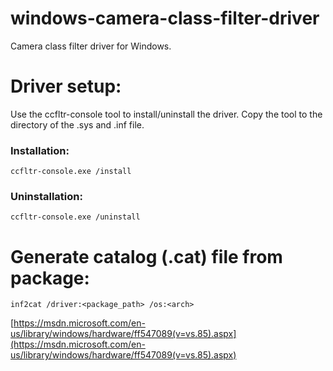# windows-camera-class-filter-driver
Camera class filter driver for Windows.

# Driver setup:
Use the ccfltr-console tool to install/uninstall the driver. Copy the tool to the directory of the .sys and .inf file.

### Installation:
```
ccfltr-console.exe /install
```

### Uninstallation:
```
ccfltr-console.exe /uninstall
```

# Generate catalog (.cat) file from package:
```
inf2cat /driver:<package_path> /os:<arch>
```
[https://msdn.microsoft.com/en-us/library/windows/hardware/ff547089(v=vs.85).aspx](https://msdn.microsoft.com/en-us/library/windows/hardware/ff547089(v=vs.85).aspx)
